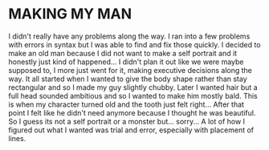 # MAKING MY MAN

I didn't really have any problems along the way. I ran into a few problems with errors in syntax but I was able to find and fix those quickly. I decided to make an old man because I did not want to make a self portrait and it honestly just kind of happened... I didn't plan it out like we were maybe supposed to, I more just went for it, making executive decisions along the way. It all started when I wanted to give the body shape rather than stay rectangular and so I made my guy slightly chubby. Later I wanted hair but a full head sounded ambitious and so I wanted to make him mostly bald. This is when my character turned old and the tooth just felt right... After that point I felt like he didn't need anymore because I thought he was beautiful. So I guess its not a self portrait or a monster but... sorry... A lot of how I figured out what I wanted was trial and error, especially with placement of lines.
